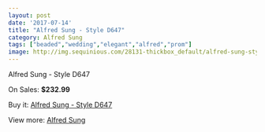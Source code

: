 ```yaml
---
layout: post
date: '2017-07-14'
title: "Alfred Sung - Style D647"
category: Alfred Sung
tags: ["beaded","wedding","elegant","alfred","prom"]
image: http://img.sequinious.com/28131-thickbox_default/alfred-sung-style-d647.jpg
---
```

Alfred Sung - Style D647

On Sales: **$232.99**
<a href="https://www.sequinious.com/alfred-sung/3479-alfred-sung-style-d647.html"><amp-img layout="responsive" width="600" height="600" src="//img.sequinious.com/28131-thickbox_default/alfred-sung-style-d647.jpg" alt="Alfred Sung - Style D647 0" /></a>
<a href="https://www.sequinious.com/alfred-sung/3479-alfred-sung-style-d647.html"><amp-img layout="responsive" width="600" height="600" src="//img.sequinious.com/28132-thickbox_default/alfred-sung-style-d647.jpg" alt="Alfred Sung - Style D647 1" /></a>

Buy it: [Alfred Sung - Style D647](https://www.sequinious.com/alfred-sung/3479-alfred-sung-style-d647.html "Alfred Sung - Style D647")

View more: [Alfred Sung](https://www.sequinious.com/35-alfred-sung "Alfred Sung")